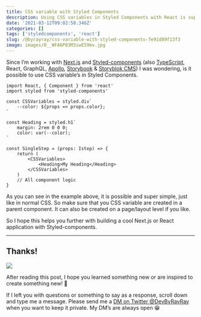 ```yaml
---
title: CSS variable with Styled Components
description: Using CSS variables in Styled Components with React is supereasy. With this example you can start using them 💪
date: '2021-03-12T09:02:50.346Z'
categories: []
tags: ['styledcomponents', 'react']
slug: /@byrayray/css-variable-with-styled-components-7e91d89f13f3
image: images/0__WFA6P83M3iwE59mv.jpg
---
```


Since I’m working with [Next.js](https://nextjs.org/) and [Styled-components](https://styled-components.com/) (also [TypeScript](https://nextjs.org/docs/basic-features/typescript), React, GraphQL, [Apollo](https://www.apollographql.com/), [Storybook](https://storybook.js.org/) & [Storyblok CMS](https://www.storyblok.com/)) I was wondering, is it possible to use CSS variable’s in Styled Components.

```tsx
import React, { Component } from 'react'
import styled from 'styled-components'

const CSSVariables = styled.div`
	--color: ${props => props.color};
`

const Heading = styled.h1`
	margin: 2rem 0 0 0;
	color: var(--color);
`

const SingleStep = (props: Istep) => {
	return (
		<CSSVariables>
			<Heading>My Heading</Heading>
		</CSSVariables>
	)
	// All component logic
}
```

As you can see in the example above, it is possible and super simple, just like in normal CSS. So make sure that you CSS variable are created in a parent component. It can also be created on a page/layout level if you like.

So I hope this helps you further with building a cool Next.js or React application with Styled-components.

---

## Thanks!

![](/images/0__4aTcitCaVTWHHeiO.jpg)

After reading this post, I hope you learned something new or are inspired to create something new! 🤗

If I left you with questions or something to say as a response, scroll down and type me a message. Please send me a [DM on Twitter @DevByRayRay](https://twitter.com/@devbyrayray) when you want to keep it private. My DM’s are always open 😁
